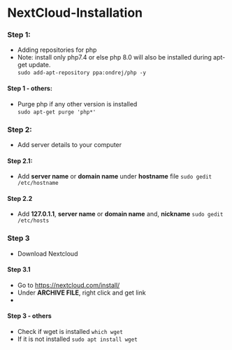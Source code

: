 # NextCloud-Installation
### Step 1:
- Adding repositories for php
- Note: install only php7.4 or else php 8.0 will also be installed during apt-get update.\
```sudo add-apt-repository ppa:ondrej/php -y```
#### Step 1 - others:
- Purge php if any other version is installed\
```sudo apt-get purge 'php*'```
### Step 2:
- Add server details to your computer
#### Step 2.1:
- Add **server name** or **domain name** under **hostname** file
```sudo gedit /etc/hostname```
#### Step 2.2
- Add  **127.0.1.1**, **server name** or **domain name** and, **nickname**
```sudo gedit /etc/hosts```
### Step 3 
- Download Nextcloud
#### Step 3.1
- Go to https://nextcloud.com/install/
- Under **ARCHIVE FILE**, right click and get link
- 
#### Step 3 - others
- Check if wget is installed
```which wget```
- If it is not installed
```sudo apt install wget```

